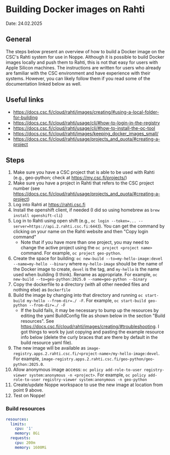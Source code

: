 # Building Docker images on Rahti
Date: 24.02.2025

## General

The steps below present an overview of how to build a Docker image on the CSC's Rahti system for use in Noppe. Although it is possible to build Docker images locally and push them to Rahti, this is not that easy for users with Apple Silicon machines. The instructions are written for users who already are familiar with the CSC environment and have experience with their systems. However, you can likely follow them if you read some of the documentation linked below as well.

## Useful links

- https://docs.csc.fi/cloud/rahti/images/creating/#using-a-local-folder-for-building
- https://docs.csc.fi/cloud/rahti/usage/cli/#how-to-login-in-the-registry
- https://docs.csc.fi/cloud/rahti/usage/cli/#how-to-install-the-oc-tool
- https://docs.csc.fi/cloud/rahti/images/keeping_docker_images_small/
- https://docs.csc.fi/cloud/rahti/usage/projects_and_quota/#creating-a-project

## Steps

1. Make sure you have a CSC project that is able to be used with Rahti (e.g., geo-python; check at https://my.csc.fi/projects/)
2. Make sure you have a project in Rahti that refers to the CSC project number (see https://docs.csc.fi/cloud/rahti/usage/projects_and_quota/#creating-a-project)
3. Log into Rahti at https://rahti.csc.fi
4. Install the openshift client, if needed (I did so using homebrew as `brew install openshift-cli`)
5. Log in to Rahti using open shift (e.g., `oc login --token=... --server=https://api.2.rahti.csc.fi:6443`). You can get the command by clicking on your name on the Rahti website and then "Copy login command"
    - Note that if you have more than one project, you may need to change the active project using the `oc project <project name>` command. For example, `oc project geo-python`.
6. Create the space for building: `oc new-build --to=my-hello-image:devel --name=my-hello --binary` where `my-hello-image` should be the name of the Docker image to create, `devel` is the tag, and `my-hello` is the name used when building (I think). Rename as appropriate. For example, `oc new-build --to=geo-python:2025.0 --name=geo-python --binary`
7. Copy the dockerfile to a directory (with all other needed files and nothing else) as `Dockerfile`
9. Build the image by changing into that directory and running `oc start-build my-hello --from-dir=./ -F`. For example, `oc start-build geo-python --from-dir=./ -F`
    - If the build fails, it may be necessary to bump up the resources by editing the yaml BuildConfig file as shown below in the section "Build resources". See https://docs.csc.fi/cloud/rahti/images/creating/#troubleshooting. I got things to work by just copying and pasting the example resource info below (delete the curly braces that are there by default in the build resource yaml file).
10. The new image will be available as `image-registry.apps.2.rahti.csc.fi/<project-name>/my-hello-image:devel`. For example, `image-registry.apps.2.rahti.csc.fi/geo-python/geo-python:2025.0`.
11. Allow anonymous image access: `oc policy add-role-to-user registry-viewer system:anonymous -n <project>`. For example, `oc policy add-role-to-user registry-viewer system:anonymous -n geo-python`
12. Create/update Noppe workspace to use the new image at location from point 9 above.
13. Test on Noppe!

### Build resources

```yaml
resources:
  limits:
    cpu: '1'
    memory: 8Gi
  requests:
    cpu: 200m
    memory: 1600Mi
```

